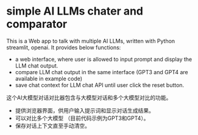 # simple AI LLMs chater and comparator
This is a Web app to talk with multiple AI LLMs, written with Python streamlit, openai. It provides below functions:
- a web interface, where user is allowed to input prompt and display the LLM chat output.
- compare LLM chat output in the same interface (GPT3 and GPT4 are available in example code)
- save chat context for LLM chat API until user click the reset button.

这个AI大模型对话对比器包含与大模型对话和多个大模型对比的功能。
- 提供浏览器界面，供用户输入提示词和显示对话生成结果。
- 可以对比多个大模型 （目前代码示例为GPT3和GPT4）。
- 保存对话上下文直至手动清空。
